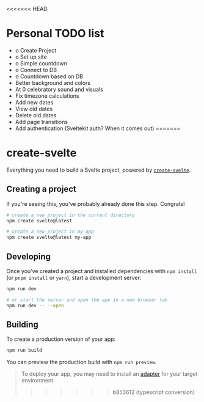 <<<<<<< HEAD
# Personal TODO list 
- o Create Project 
- o Set up site
- o Simple countdown 
- o Connect to DB 
- o Countdown based on DB
- Better background and colors
- At 0 celebratory sound and visuals
- Fix timezone calculations
- Add new dates
- View old dates
- Delete old dates
- Add page transitions
- Add authentication (Sveltekit auth? When it comes out)
=======
# create-svelte

Everything you need to build a Svelte project, powered by [`create-svelte`](https://github.com/sveltejs/kit/tree/master/packages/create-svelte).

## Creating a project

If you're seeing this, you've probably already done this step. Congrats!

```bash
# create a new project in the current directory
npm create svelte@latest

# create a new project in my-app
npm create svelte@latest my-app
```

## Developing

Once you've created a project and installed dependencies with `npm install` (or `pnpm install` or `yarn`), start a development server:

```bash
npm run dev

# or start the server and open the app in a new browser tab
npm run dev -- --open
```

## Building

To create a production version of your app:

```bash
npm run build
```

You can preview the production build with `npm run preview`.

> To deploy your app, you may need to install an [adapter](https://kit.svelte.dev/docs/adapters) for your target environment.
>>>>>>> b853612 (typescript conversion)
